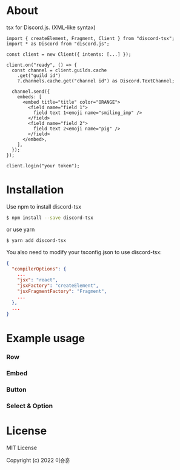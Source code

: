 # About

tsx for Discord.js. (XML-like syntax)

```tsx
import { createElement, Fragment, Client } from "discord-tsx";
import * as Discord from "discord.js";

const client = new Client({ intents: [...] });

client.on("ready", () => {
  const channel = client.guilds.cache
    .get("guild id")
    ?.channels.cache.get("channel id") as Discord.TextChannel;

  channel.send({
    embeds: [
      <embed title="title" color="ORANGE">
        <field name="field 1">
          field text 1<emoji name="smiling_imp" />
        </field>
        <field name="field 2">
          field text 2<emoji name="pig" />
        </field>
      </embed>,
    ],
  });
});

client.login("your token");
```

# Installation

Use npm to install discord-tsx

```bash
$ npm install --save discord-tsx
```

or use yarn

```bash
$ yarn add discord-tsx
```

You also need to modify your tsconfig.json to use discord-tsx:

```json
{
  "compilerOptions": {
    ...
    "jsx": "react",
    "jsxFactory": "createElement",
    "jsxFragmentFactory": "Fragment",
    ...
  },
  ...
}
```

# Example usage

### Row

### Embed

### Button

### Select & Option

# License

MIT License

Copyright (c) 2022 이승훈
